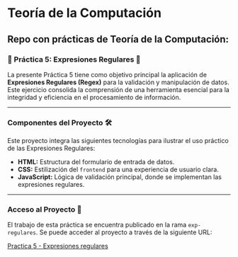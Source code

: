 # Teoría de la Computación
## Repo con prácticas de Teoría de la Computación:

### 📝 Práctica 5: Expresiones Regulares 🚀
La presente Práctica 5 tiene como objetivo principal la aplicación de **Expresiones Regulares (Regex)** para la validación y manipulación de datos. Este ejercicio consolida la comprensión de una herramienta esencial para la integridad y eficiencia en el procesamiento de información.

---

### Componentes del Proyecto 🛠️

Este proyecto integra las siguientes tecnologías para ilustrar el uso práctico de las Expresiones Regulares:

* **HTML:** Estructura del formulario de entrada de datos.
* **CSS:** Estilización del `frontend` para una experiencia de usuario clara.
* **JavaScript:** Lógica de validación principal, donde se implementan las expresiones regulares.

---

### Acceso al Proyecto 🔗

El trabajo de esta práctica se encuentra publicado en la rama `exp-regulares`. Se puede acceder al proyecto a través de la siguiente URL:

[Practica 5 - Expresiones regulares](https://cstgar.github.io/TComputacion/main)